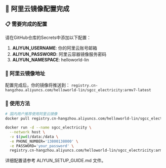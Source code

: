 ## 🚀 阿里云镜像配置完成

### 📋 需要完成的配置

请在GitHub仓库的Secrets中添加以下配置：

1. **ALIYUN_USERNAME**: 你的阿里云账号邮箱
2. **ALIYUN_PASSWORD**: 阿里云容器镜像服务密码  
3. **ALIYUN_NAMESPACE**: helloworld-lin

### 🎯 阿里云镜像地址

配置完成后，你的镜像将推送到：
`registry.cn-hangzhou.aliyuncs.com/helloworld-lin/sgcc_electricity:armv7-latest`

### 🚀 使用方法

```bash
# 国内用户推荐使用阿里云镜像
docker pull registry.cn-hangzhou.aliyuncs.com/helloworld-lin/sgcc_electricity:armv7-latest

docker run -d --name sgcc_electricity \
  --network host \
  -v $(pwd)/data:/data \
  -e PHONE_NUMBER='13800138000' \
  -e PASSWORD='your_password' \
  registry.cn-hangzhou.aliyuncs.com/helloworld-lin/sgcc_electricity:armv7-latest
```

详细配置请参考 ALIYUN_SETUP_GUIDE.md 文件。
